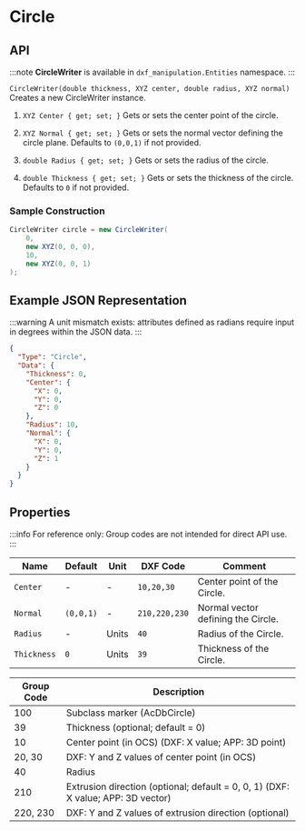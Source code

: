 # Circle

## API

:::note
**CircleWriter** is available in `dxf_manipulation.Entities` namespace.
:::

`CircleWriter(double thickness, XYZ center, double radius, XYZ normal)`
Creates a new CircleWriter instance.

1. `XYZ Center { get; set; }`
   Gets or sets the center point of the circle.

2. `XYZ Normal { get; set; }`
   Gets or sets the normal vector defining the circle plane.
   Defaults to `(0,0,1)` if not provided.

3. `double Radius { get; set; }`
   Gets or sets the radius of the circle.

4. `double Thickness { get; set; }`
   Gets or sets the thickness of the circle. Defaults to `0` if not provided.

### Sample Construction

```csharp
CircleWriter circle = new CircleWriter(
    0,
    new XYZ(0, 0, 0),
    10,
    new XYZ(0, 0, 1)
);
```

## Example JSON Representation

:::warning
A unit mismatch exists: attributes defined as radians require input in degrees within the JSON data.
:::

```json
{
  "Type": "Circle",
  "Data": {
    "Thickness": 0,
    "Center": {
      "X": 0,
      "Y": 0,
      "Z": 0
    },
    "Radius": 10,
    "Normal": {
      "X": 0,
      "Y": 0,
      "Z": 1
    }
  }
}
```

## Properties

:::info
For reference only: Group codes are not intended for direct API use.
:::

| Name        | Default   | Unit  | DXF Code      | Comment                            |
| ----------- | --------- | ----- | ------------- | ---------------------------------- |
| `Center`    | -         | -     | `10,20,30`    | Center point of the Circle.        |
| `Normal`    | `(0,0,1)` | -     | `210,220,230` | Normal vector defining the Circle. |
| `Radius`    | -         | Units | `40`          | Radius of the Circle.              |
| `Thickness` | `0`       | Units | `39`          | Thickness of the Circle.           |

| Group Code | Description                                                                      |
| ---------- | -------------------------------------------------------------------------------- |
| 100        | Subclass marker (AcDbCircle)                                                     |
| 39         | Thickness (optional; default = 0)                                                |
| 10         | Center point (in OCS) (DXF: X value; APP: 3D point)                              |
| 20, 30     | DXF: Y and Z values of center point (in OCS)                                     |
| 40         | Radius                                                                           |
| 210        | Extrusion direction (optional; default = 0, 0, 1) (DXF: X value; APP: 3D vector) |
| 220, 230   | DXF: Y and Z values of extrusion direction (optional)                            |
